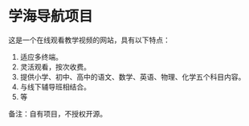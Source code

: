 # 学海导航项目

这是一个在线观看教学视频的网站，具有以下特点：

1. 适应多终端。
2. 灵活观看，按次收费。
3. 提供小学、初中、高中的语文、数学、英语、物理、化学五个科目内容。
4. 与线下辅导班相结合。
5. 等

备注：自有项目，不授权开源。